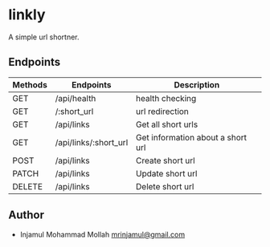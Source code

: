 # linkly

A simple url shortner.

## Endpoints

| Methods | Endpoints             | Description                       |
| ------- | --------------------- | --------------------------------- |
| GET     | /api/health           | health checking                   |
| GET     | /:short_url           | url redirection                   |
| GET     | /api/links            | Get all short urls                |
| GET     | /api/links/:short_url | Get information about a short url |
| POST    | /api/links            | Create short url                  |
| PATCH   | /api/links            | Update short url                  |
| DELETE  | /api/links            | Delete short url                  |

## Author

- Injamul Mohammad Mollah <mrinjamul@gmail.com>
